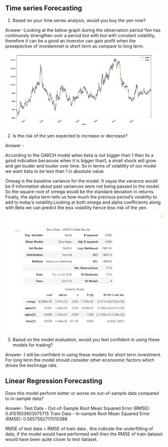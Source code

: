 
## Time series Forecasting
1. Based on your time series analysis, would you buy the yen now?

Answer -Looking at the below graph during the observation period Yen has continuosly strengthen over a period but with but with constant volatility, therefore it can be a good an inverstor can gain profit when the presepective of investemnet is short term as compare to long term.

![](Yen_Time.jpg)


2. Is the risk of the yen expected to increase or decrease?

Answer -

According to the GARCH model  when beta is not bigger than 1 then its a good indication becaouse  when it is bigger than1, a small shock will grow and get louder and louder over time. So in terms of volatility of our model we want beta to be less than 1 in absolute value.

 Omeag is the baseline variance for the model. It sayas the variance would be if information about past variances were not being passed to the model. So the square-root of omega would be the standard deviation in returns. Finally, the alpha term tells us how much the previous period’s volatility to add to today’s volatility.Looking at both omega and alpha coefficients along with Beta we can predict the less volatility hence less risk of the yen.

 

 ![](Garch_analysis.jpg)
 

3. Based on the model evaluation, would you feel confident in using these models for trading?

Answer- I will be confident in using these models for short term  investment. For long term the model should consider other econoomic factors which drives the exchnage rate.

## Linear Regression Forecasting

Does this model perform better or worse on out-of-sample data compared to in-sample data?

Answer-
Test Data - Out-of-Sample Root Mean Squared Error (RMSE): 0.4151933603075715
Train Data - In-sample Root Mean Squared Error (RMSE): 0.5657562717010388

RMSE of test data < RMSE of train data , this indicate the underfitting of data, if the model would have performed well then the RMSE of train dataset would have been quite closer to test dataset.